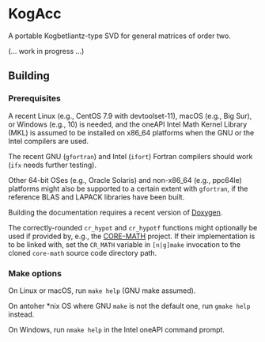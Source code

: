# KogAcc
A portable Kogbetliantz-type SVD for general matrices of order two.

(... work in progress ...)

## Building

### Prerequisites

A recent Linux (e.g., CentOS 7.9 with devtoolset-11), macOS (e.g., Big Sur), or Windows (e.g., 10) is needed, and the oneAPI Intel Math Kernel Library (MKL) is assumed to be installed on x86_64 platforms when the GNU or the Intel compilers are used.

The recent GNU (``gfortran``) and Intel (``ifort``) Fortran compilers should work (``ifx`` needs further testing).

Other 64-bit OSes (e.g., Oracle Solaris) and non-x86_64 (e.g., ppc64le) platforms might also be supported to a certain extent with ``gfortran``, if the reference BLAS and LAPACK libraries have been built.

Building the documentation requires a recent version of [Doxygen](https://doxygen.nl).

The correctly-rounded ``cr_hypot`` and ``cr_hypotf`` functions might optionally be used if provided by, e.g., the [CORE-MATH](https://core-math.gitlabpages.inria.fr) project.
If their implementation is to be linked with, set the ``CR_MATH`` variable in ``[n|g]make`` invocation to the cloned ``core-math`` source code directory path.

### Make options

On Linux or macOS, run ``make help`` (GNU make assumed).

On antoher \*nix OS where GNU `make` is not the default one, run ``gmake help`` instead.

On Windows, run ``nmake help`` in the Intel oneAPI command prompt.
